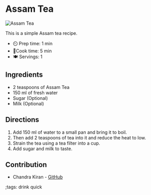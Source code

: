 # Assam Tea

![Assam Tea](pix/assam-tea.webp)

This is a simple Assam tea recipe.

- ⏲️ Prep time: 1 min
- 🍳Cook time: 5 min
- 🍽️ Servings: 1

## Ingredients

- 2 teaspoons of Assam Tea
- 150 ml of fresh water
- Sugar (Optional)
- Milk (Optional)

## Directions

1. Add 150 ml of water to a small pan and bring it to boil.
2. Then add 2 teaspoons of tea into it and reduce the heat to low.
3. Strain the tea using a tea filter into a cup.
4. Add sugar and milk to taste.

## Contribution

- Chandra Kiran - [GitHub](https://github.com/ackr-8)

;tags: drink quick
